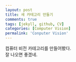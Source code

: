 ```yaml
---
layout: post
title: 새 카테고리 만들기
comments: true
tags: [jekyll, github, CV]
categories: [Computer Vision]
permalink: 'Conputer Vision'
---
```


컴퓨터 비전 카테고리를 만들어봤다.  
잘 나오면 좋겠네.  
